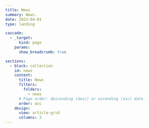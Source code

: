 ```yaml
---
title: News
summary: News.
date: 2023-04-01
type: landing

cascade:
  - _target:
      kind: page
    params:
      show_breadcrumb: true

sections:
  - block: collection
    id: news
    content:
      title: News
      filters:
        folders:
          - news
      # Page order: descending (desc) or ascending (asc) date.
      order: asc
    design:
      view: article-grid
      columns: 3
---
```

